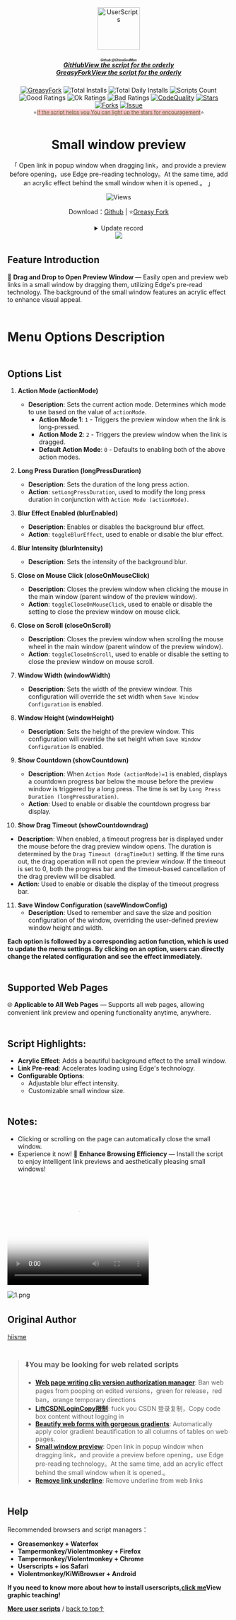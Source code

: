 <!--AUTO_SHIELDS_PLEASE_DONT_DELETE_IT-->
<center><div align="center"><a href="https://github.com/ChinaGodMan" target="_blank">
    <img height="96px" width="96px" src="https://avatars.githubusercontent.com/u/96548841?v=4" alt="UserScripts"></a>
<h5><a href="https://github.com/ChinaGodMan/UserScripts" target="_blank"><ruby>GitHubView the script for the orderly<rt>Github:@ChinaGodMan</rt></ruby></a><br><a href="https://greasyfork.org/zh-CN/scripts?by=1169082&sort=created" target="_blank">GreasyForkView the script for the orderly</a></h5>
<a href="https://greasyfork.org/users/1169082-%E4%BA%BA%E6%B0%91%E7%9A%84%E5%8B%A4%E5%8A%A1%E5%91%98?per_page=200" target="_blank"><img src="https://img.shields.io/static/v1?label=%20&message=GreasyFork&logo=greasyfork&logoColor=white&labelColor=%23670000&color=%23670000&style=for-the-badge" alt="GreasyFork"></a>
<img src="https://img.shields.io/badge/dynamic/json?&label=Total%20number%20of%20installs%20of%20all%20scripts&query=$.totalInstalls&logo=greasyfork&logoColor=white&labelColor=%23670000&color=blue&style=for-the-badge&url=https://github.com/ChinaGodMan/UserScriptsHistory/raw/main/total_installs.json" alt="Total Installs">
<img src="https://img.shields.io/badge/dynamic/json?&label=Number%20of%20all%20script%20installations%20today&query=$.totalDailyInstalls&logo=greasyfork&logoColor=white&labelColor=%23670000&color=blue&style=for-the-badge&url=https://github.com/ChinaGodMan/UserScriptsHistory/raw/main/total_installs.json" alt="Total Daily Installs">
<img src="https://img.shields.io/badge/dynamic/json?&label=Number%20of%20scripts&query=$.numScripts&logo=greasyfork&logoColor=white&labelColor=%23670000&color=blue&style=for-the-badge&url=https://github.com/ChinaGodMan/UserScriptsHistory/raw/main/total_installs.json" alt="Scripts Count"><br>
<img src="https://img.shields.io/badge/dynamic/json?&label=All%20positive%20reviews&query=$.totalGoodRatings&logo=greasyfork&logoColor=white&labelColor=%23670000&color=4CAF50&style=for-the-badge&url=https://github.com/ChinaGodMan/UserScriptsHistory/raw/main/total_installs.json" alt="Good Ratings">
<img src="https://img.shields.io/badge/dynamic/json?&label=All%20general&query=$.totalOkRatings&logo=greasyfork&logoColor=white&labelColor=%23670000&color=FF9800&style=for-the-badge&url=https://github.com/ChinaGodMan/UserScriptsHistory/raw/main/total_installs.json" alt="Ok Ratings">
<img src="https://img.shields.io/badge/dynamic/json?label=All%20negative%20reviews&query=$.totalBadRatings&logo=greasyfork&logoColor=white&labelColor=%23670000&color=F44336&style=for-the-badge&url=https://github.com/ChinaGodMan/UserScriptsHistory/raw/main/total_installs.json" alt="Bad Ratings">
<a href="https://www.codefactor.io/repository/github/ChinaGodMan/UserScripts" target="_blank"><img src="https://img.shields.io/codefactor/grade/github/chinagodman/UserScripts?label=Code quality&logo=codefactor&logoColor=white&labelColor=464646&color=b5fc7b&style=for-the-badge" alt="CodeQuality"></a>
<a href="https://github.com/ChinaGodMan/UserScripts" target="_blank"><img src="https://img.shields.io/github/stars/ChinaGodMan/UserScripts?label=star&logo=github&logoColor=white&labelColor=black&color=FF69B4&style=for-the-badge" alt="Stars"></a>
<a href="https://github.com/ChinaGodMan/UserScripts" target="_blank"><img src="https://img.shields.io/github/forks/ChinaGodMan/UserScripts?label=Fork&logo=github&logoColor=white&labelColor=black&color=grey&style=for-the-badge" alt="Forks"></a>
<a href="https://github.com/ChinaGodMan/UserScripts/issues" target="_blank"><img src="https://img.shields.io/github/issues/ChinaGodMan/UserScripts?label=issues&logo=github&logoColor=white&labelColor=black&style=for-the-badge" alt="Issue"></a>
<center><div align="center"><sub>⭐<a href="https://github.com/ChinaGodMan/UserScripts" target="_blank" style="color: #556B2F; background-color: pink;">If the script helps you,You can light up the stars for encouragement</a>⭐</sub></div></center>
</div></center>
<img height=6px width="100%" src="https://media.chatgptautorefresh.com/images/separators/gradient-aqua.png?latest">
<!--AUTO_SHIELDS_PLEASE_DONT_DELETE_IT-END-->
<center><div align="center">
    <h1>Small window preview</h1>
    <p>「 Open link in popup window when dragging link，and provide a preview before opening，use Edge pre-reading technology。At the same time, add an acrylic effect behind the small window when it is opened.。 」</p>
    <img src="https://views.whatilearened.today/views/github/504880/hmjz100.svg" alt="Views">
    <p>Download：<a href="https://github.com/ChinaGodMan/UserScripts/tree/main/Script details/popup-window">Github</a> | ⭐<a
            href="https://greasyfork.org/zh-CN/scripts/504880">Greasy
            Fork</a></p><details><summary>Update record</summary><h1><strong>🛠️ Small Window Preview Change log</strong></h1>
<h3><strong>📅 2024/9/10 11:05  - Ver 2.5.1.0</strong></h3>
<p><strong>repair</strong>: The problem of not being able to read the size and position of the pop-up window across sources。<br />
<strong>New</strong>: When the pop-up window location cannot be read across sources，Will send information to the pop-up window，Allow pop-ups to set their own size and position。</p>
<hr />
<h3><strong>📅 2024/9/10 09:24  - Ver 2.5.0.0</strong></h3>
<p><strong>grateful</strong>: <a href="https://greasyfork.org/zh-CN/users/20361">tony0809</a> code contributions。<br />
<strong>New</strong>:<br />
• turn on <code>Record window position</code> hour，Automatically record current domain name configuration。<br />
• Find window configuration logic：Domain name configuration → Custom window configuration → Script comes with configuration。<br />
• No manual editing required for configuration,The script automatically updates the domain configuration when you change the window size.Every time you change the window size it will be recorded in the global custom configuration<br />
• Configuration rules reference<a href="https://greasyfork.org/zh-CN/scripts/504880-small-window-preview/discussions/258907#comment-529654">#529654</a>   <br />
• Please refer to the video below for a demonstration of the new features.。</p>
<hr />
<h3><strong>📅 2024/9/3 05:26 - Ver 2.4.0.20</strong></h3>
<p><strong>repair</strong>: <a href="https://greasyfork.org/zh-CN/scripts/504880-small-window-preview/discussions/258301#comment-527837">#527837</a> event error，Modified to check mouse <code>y</code> axis &lt; 1 Determine if the move is on a browser tab。</p>
<hr />
<h3><strong>📅 2024/9/2 05:34  - Ver 2.4.0.18</strong></h3>
<p><strong>New</strong>: <a href="https://greasyfork.org/zh-CN/scripts/504880-small-window-preview/discussions/258301#comment-527625">#527625</a><br />
• Pressing the keyboard in long-press mouse mode does not trigger the preview window。<br />
• When dragging a link to a new label in drag mode, the preview window will not be triggered.。</p>
<hr />
<h3><strong>📅 2024/8/29 08:39 - Ver 2.4.0.9</strong></h3>
<p><strong>New</strong>: Add timeout to display progress bar when dragging，Cancel drag and drop to open preview window when time runs out。</p>
<hr />
<h3><strong>📅 2024/8/29 06:28 - Ver 2.4.0.8</strong></h3>
<p><strong>optimization</strong>: Remove the logic of monitoring mouse movement when long-pressed，Change to monitor the mouse and cancel the opening of the preview window when it enters the dragging state.。<a href="https://greasyfork.org/zh-CN/scripts/504880-small-window-preview/discussions/257270#comment-526172">#526172</a></p>
<hr />
<h3><strong>📅 2024/8/27 00:33 - Ver 2.4.0.5</strong></h3>
<p><strong>repair</strong>: <a href="https://greasyfork.org/zh-CN/scripts/504880-small-window-preview/discussions/257270#comment-526054">#526054</a> feedbackBUG：<br />
• Fixed the probability issue that the time bar cannot be triggered to open the preview window after closing the preview window.。</p>
<hr />
<h3><strong>📅 2024/8/25 04:59  - Ver 2.4.0.2</strong></h3>
<p><strong>New</strong>: <a href="https://greasyfork.org/zh-CN/scripts/504880/discussions/257270">#257270</a><br />
• Added display countdown when long press，Added function to remember window position。</p>
<hr />
<h3><strong>📅 2024/8/24 07:29  - Ver 2.4</strong></h3>
<p><strong>optimization</strong>: Add language pack，Optimize script performance。</p>
<hr />
<h3><strong>📅 2024/8/23 08:12  - Ver 2.4</strong></h3>
<p><strong>optimization</strong>: compatible Chrome plug-in <code>Google Chrome super drag 0.9.9</code>。<br />
<strong>repair</strong>: Fixed the problem that the acrylic layer does not close when clicking the close button of the small window。</p></details> 
    <img src="https://raw.githubusercontent.com/ChinaGodMan/UserScriptsHistory/main/stats/504880.png">
</div></center>

<img height=6px width="100%" src="https://media.chatgptautorefresh.com/images/separators/gradient-aqua.png?latest">

## Feature Introduction
🔗 **Drag and Drop to Open Preview Window** — Easily open and preview web links in a small window by dragging them, utilizing Edge's pre-read technology. The background of the small window features an acrylic effect to enhance visual appeal.

<img height=6px width="100%" src="https://media.chatgptautorefresh.com/images/separators/gradient-aqua.png?latest">

# Menu Options Description

<img height=6px width="100%" src="https://media.chatgptautorefresh.com/images/separators/gradient-aqua.png?latest">

## Options List

1. **Action Mode (actionMode)**
   - **Description**: Sets the current action mode. Determines which mode to use based on the value of `actionMode`.
     - **Action Mode 1**: `1` - Triggers the preview window when the link is long-pressed.
     - **Action Mode 2**: `2` - Triggers the preview window when the link is dragged.
     - **Default Action Mode**: `0` - Defaults to enabling both of the above action modes.

2. **Long Press Duration (longPressDuration)**
   - **Description**: Sets the duration of the long press action.
   - **Action**: `setLongPressDuration`, used to modify the long press duration in conjunction with `Action Mode (actionMode)`.

3. **Blur Effect Enabled (blurEnabled)**
   - **Description**: Enables or disables the background blur effect.
   - **Action**: `toggleBlurEffect`, used to enable or disable the blur effect.

4. **Blur Intensity (blurIntensity)**
   - **Description**: Sets the intensity of the background blur.

5. **Close on Mouse Click (closeOnMouseClick)**
   - **Description**: Closes the preview window when clicking the mouse in the main window (parent window of the preview window).
   - **Action**: `toggleCloseOnMouseClick`, used to enable or disable the setting to close the preview window on mouse click.

6. **Close on Scroll (closeOnScroll)**
   - **Description**: Closes the preview window when scrolling the mouse wheel in the main window (parent window of the preview window).
   - **Action**: `toggleCloseOnScroll`, used to enable or disable the setting to close the preview window on mouse scroll.

7. **Window Width (windowWidth)**
   - **Description**: Sets the width of the preview window. This configuration will override the set width when `Save Window Configuration` is enabled.

8. **Window Height (windowHeight)**
   - **Description**: Sets the height of the preview window. This configuration will override the set height when `Save Window Configuration` is enabled.

9. **Show Countdown (showCountdown)**
   - **Description**: When `Action Mode (actionMode)=1` is enabled, displays a countdown progress bar below the mouse before the preview window is triggered by a long press. The time is set by `Long Press Duration (longPressDuration)`.
   - **Action**: Used to enable or disable the countdown progress bar display.

10. **Show Drag Timeout (showCountdowndrag)**
   - **Description**: When enabled, a timeout progress bar is displayed under the mouse before the drag preview window opens. The duration is determined by the `Drag Timeout (dragTimeOut)` setting. If the time runs out, the drag operation will not open the preview window. If the timeout is set to 0, both the progress bar and the timeout-based cancellation of the drag preview will be disabled.
   - **Action**: Used to enable or disable the display of the timeout progress bar.

11. **Save Window Configuration (saveWindowConfig)**
    - **Description**: Used to remember and save the size and position configuration of the window, overriding the user-defined preview window height and width.

**Each option is followed by a corresponding action function, which is used to update the menu settings. By clicking on an option, users can directly change the related configuration and see the effect immediately.**

<img height=6px width="100%" src="https://media.chatgptautorefresh.com/images/separators/gradient-aqua.png?latest">

## Supported Web Pages
🌐 **Applicable to All Web Pages** — Supports all web pages, allowing convenient link preview and opening functionality anytime, anywhere.

<img height=6px width="100%" src="https://media.chatgptautorefresh.com/images/separators/gradient-aqua.png?latest">

## Script Highlights:

- **Acrylic Effect**: Adds a beautiful background effect to the small window.
- **Link Pre-read**: Accelerates loading using Edge's technology.
- **Configurable Options**:
  - Adjustable blur effect intensity.
  - Customizable small window size.

<img height=6px width="100%" src="https://media.chatgptautorefresh.com/images/separators/gradient-aqua.png?latest">

## Notes:
- Clicking or scrolling on the page can automatically close the small window.
- Experience it now!
🚀 **Enhance Browsing Efficiency** — Install the script to enjoy intelligent link previews and aesthetically pleasing small windows!

<video src="https://github.com/ChinaGodMan/UserScripts/raw/main/Script%20details/popup-window/preview/video.mp4"
       poster="https://greasyfork.s3.us-east-2.amazonaws.com/45120umjmiqk1lfkh0116ad6pnui"
       width="320" height="240" controls loop>
</video>

![1.png](https://greasyfork.s3.us-east-2.amazonaws.com/45120umjmiqk1lfkh0116ad6pnui)
<img height=6px width="100%" src="https://media.chatgptautorefresh.com/images/separators/gradient-aqua.png?latest">

## Original Author
 [hiisme](https://greasyfork.org/zh-CN/scripts/504567)





<!--AUTO_ABOUT_PLEASE_DONT_DELETE_IT-->
<img height="6px" width="100%" src="https://media.chatgptautorefresh.com/images/separators/gradient-aqua.png?latest">

> ### ⬇️You may be looking for web related scripts
> - [**Web page writing clip version authorization manager**](https://greasyfork.org/scripts/497403): Ban web pages from pooping on edited versions，green for release，red ban，orange temporary directions
> - [**LiftCSDNLoginCopy限制**](https://greasyfork.org/scripts/505207): fuck you CSDN 登录复制，Copy code box content without logging in
> - [**Beautify web forms with gorgeous gradients**](https://greasyfork.org/scripts/507036): Automatically apply color gradient beautification to all columns of tables on web pages.
> - [**Small window preview**](https://greasyfork.org/scripts/504880): Open link in popup window when dragging link，and provide a preview before opening，use Edge pre-reading technology。At the same time, add an acrylic effect behind the small window when it is opened.。
> - [**Remove link underline**](https://greasyfork.org/scripts/498625): Remove underline from web links

<!--AUTO_ABOUT_PLEASE_DONT_DELETE_IT-END-->
<!--AUTO_HELP_PLEASE_DONT_DELETE_IT-->

<img height=6px width="100%" src="https://media.chatgptautorefresh.com/images/separators/gradient-aqua.png?latest">

## Help

 Recommended browsers and script managers：
*   **Greasemonkey + Waterfox**
*   **Tampermonkey/Violentmonkey + Firefox**
*   **Tampermonkey/Violentmonkey + Chrome**
*   **Userscripts + ios Safari**
*  **Violentmonkey/KiWiBrowser + Android**

 **If you need to know more about how to install userscripts,[click me](https://github.com/ChinaGodMan/UserScripts/blob/main/docs/help/README.md)View graphic teaching!**

<p><a href="https://github.com/ChinaGodMan/UserScripts"><strong>More user scripts</strong></a> /
<a href="#top">back to top↑</a></p>

<!--AUTO_HELP_PLEASE_DONT_DELETE_IT-END-->

